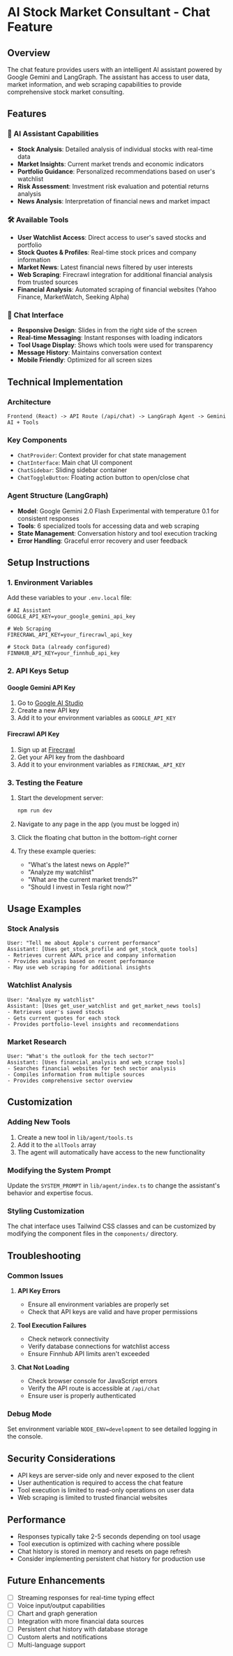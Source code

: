 # AI Stock Market Consultant - Chat Feature

## Overview

The chat feature provides users with an intelligent AI assistant powered by Google Gemini and LangGraph. The assistant has access to user data, market information, and web scraping capabilities to provide comprehensive stock market consulting.

## Features

### 🤖 AI Assistant Capabilities
- **Stock Analysis**: Detailed analysis of individual stocks with real-time data
- **Market Insights**: Current market trends and economic indicators
- **Portfolio Guidance**: Personalized recommendations based on user's watchlist
- **Risk Assessment**: Investment risk evaluation and potential returns analysis
- **News Analysis**: Interpretation of financial news and market impact

### 🛠 Available Tools
- **User Watchlist Access**: Direct access to user's saved stocks and portfolio
- **Stock Quotes & Profiles**: Real-time stock prices and company information
- **Market News**: Latest financial news filtered by user interests
- **Web Scraping**: Firecrawl integration for additional financial analysis from trusted sources
- **Financial Analysis**: Automated scraping of financial websites (Yahoo Finance, MarketWatch, Seeking Alpha)

### 💬 Chat Interface
- **Responsive Design**: Slides in from the right side of the screen
- **Real-time Messaging**: Instant responses with loading indicators
- **Tool Usage Display**: Shows which tools were used for transparency
- **Message History**: Maintains conversation context
- **Mobile Friendly**: Optimized for all screen sizes

## Technical Implementation

### Architecture
```
Frontend (React) -> API Route (/api/chat) -> LangGraph Agent -> Gemini AI + Tools
```

### Key Components
- `ChatProvider`: Context provider for chat state management
- `ChatInterface`: Main chat UI component
- `ChatSidebar`: Sliding sidebar container
- `ChatToggleButton`: Floating action button to open/close chat

### Agent Structure (LangGraph)
- **Model**: Google Gemini 2.0 Flash Experimental with temperature 0.1 for consistent responses
- **Tools**: 6 specialized tools for accessing data and web scraping
- **State Management**: Conversation history and tool execution tracking
- **Error Handling**: Graceful error recovery and user feedback

## Setup Instructions

### 1. Environment Variables
Add these variables to your `.env.local` file:

```env
# AI Assistant
GOOGLE_API_KEY=your_google_gemini_api_key

# Web Scraping  
FIRECRAWL_API_KEY=your_firecrawl_api_key

# Stock Data (already configured)
FINNHUB_API_KEY=your_finnhub_api_key
```

### 2. API Keys Setup

#### Google Gemini API Key
1. Go to [Google AI Studio](https://makersuite.google.com/app/apikey)
2. Create a new API key
3. Add it to your environment variables as `GOOGLE_API_KEY`

#### Firecrawl API Key
1. Sign up at [Firecrawl](https://firecrawl.dev)
2. Get your API key from the dashboard
3. Add it to your environment variables as `FIRECRAWL_API_KEY`

### 3. Testing the Feature

1. Start the development server:
   ```bash
   npm run dev
   ```

2. Navigate to any page in the app (you must be logged in)

3. Click the floating chat button in the bottom-right corner

4. Try these example queries:
   - "What's the latest news on Apple?"
   - "Analyze my watchlist"
   - "What are the current market trends?"
   - "Should I invest in Tesla right now?"

## Usage Examples

### Stock Analysis
```
User: "Tell me about Apple's current performance"
Assistant: [Uses get_stock_profile and get_stock_quote tools]
- Retrieves current AAPL price and company information
- Provides analysis based on recent performance
- May use web scraping for additional insights
```

### Watchlist Analysis  
```
User: "Analyze my watchlist"
Assistant: [Uses get_user_watchlist and get_market_news tools]
- Retrieves user's saved stocks
- Gets current quotes for each stock
- Provides portfolio-level insights and recommendations
```

### Market Research
```
User: "What's the outlook for the tech sector?"
Assistant: [Uses financial_analysis and web_scrape tools]
- Searches financial websites for tech sector analysis
- Compiles information from multiple sources
- Provides comprehensive sector overview
```

## Customization

### Adding New Tools
1. Create a new tool in `lib/agent/tools.ts`
2. Add it to the `allTools` array
3. The agent will automatically have access to the new functionality

### Modifying the System Prompt
Update the `SYSTEM_PROMPT` in `lib/agent/index.ts` to change the assistant's behavior and expertise focus.

### Styling Customization
The chat interface uses Tailwind CSS classes and can be customized by modifying the component files in the `components/` directory.

## Troubleshooting

### Common Issues

1. **API Key Errors**
   - Ensure all environment variables are properly set
   - Check that API keys are valid and have proper permissions

2. **Tool Execution Failures**
   - Check network connectivity
   - Verify database connections for watchlist access
   - Ensure Finnhub API limits aren't exceeded

3. **Chat Not Loading**
   - Check browser console for JavaScript errors
   - Verify the API route is accessible at `/api/chat`
   - Ensure user is properly authenticated

### Debug Mode
Set environment variable `NODE_ENV=development` to see detailed logging in the console.

## Security Considerations

- API keys are server-side only and never exposed to the client
- User authentication is required to access the chat feature
- Tool execution is limited to read-only operations on user data
- Web scraping is limited to trusted financial websites

## Performance

- Responses typically take 2-5 seconds depending on tool usage
- Tool execution is optimized with caching where possible
- Chat history is stored in memory and resets on page refresh
- Consider implementing persistent chat history for production use

## Future Enhancements

- [ ] Streaming responses for real-time typing effect
- [ ] Voice input/output capabilities
- [ ] Chart and graph generation
- [ ] Integration with more financial data sources
- [ ] Persistent chat history with database storage
- [ ] Custom alerts and notifications
- [ ] Multi-language support